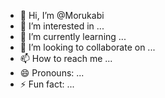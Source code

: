 - 👋 Hi, I’m @Morukabi
- 👀 I’m interested in ...
- 🌱 I’m currently learning ...
- 💞️ I’m looking to collaborate on ...
- 📫 How to reach me ...
- 😄 Pronouns: ...
- ⚡ Fun fact: ...

<!---
Morukabi/Morukabi is a ✨ special ✨ repository because its `README.md` (this file) appears on your GitHub profile.
You can click the Preview link to take a look at your changes.
--->
